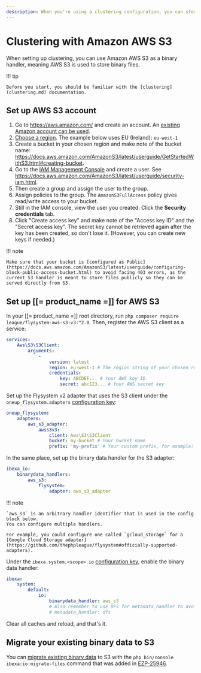 ```yaml
---
description: When you're using a clustering configuration, you can store binary files on Amazon AWS S3.
---
```


# Clustering with Amazon AWS S3

When setting up clustering, you can use Amazon AWS S3 as a binary handler, meaning AWS S3 is used to store binary files.

!!! tip

    Before you start, you should be familiar with the [clustering](clustering.md) documentation.

## Set up AWS S3 account

1.  Go to <https://aws.amazon.com/> and create an account.
An [existing Amazon account can be used](https://docs.aws.amazon.com/AmazonS3/latest/userguide/GetStartedWithS3.html#sign-up-for-aws).
1.  [Choose a region](https://docs.aws.amazon.com/storagegateway/latest/vgw/available-regions-intro.html).
The example below uses EU (Ireland): `eu-west-1`
1.  Create a bucket in your chosen region and make note of the bucket name:
<https://docs.aws.amazon.com/AmazonS3/latest/userguide/GetStartedWithS3.html#creating-bucket>.
1.  Go to the [IAM Management Console](https://console.aws.amazon.com/iam/home#/users) and create a user.
See <https://docs.aws.amazon.com/AmazonS3/latest/userguide/security-iam.html>.
1.  Then create a group and assign the user to the group.
1.  Assign policies to the group. The `AmazonS3FullAccess` policy gives read/write access to your bucket.
1.  Still in the IAM console, view the user you created. Click the **Security credentials** tab.
1.  Click "Create access key" and make note of the "Access key ID" and the "Secret access key".
The secret key cannot be retrieved again after the key has been created, so don't lose it.
(However, you can create new keys if needed.)

!!! note

    Make sure that your bucket is [configured as Public](https://docs.aws.amazon.com/AmazonS3/latest/userguide/configuring-block-public-access-bucket.html) to avoid facing 403 errors, as the current S3 handler is meant to store files publicly so they can be served directly from S3.

## Set up [[= product_name =]] for AWS S3

In your [[= product_name =]] root directory, run `php composer require league/flysystem-aws-s3-v3:^2.0`.
Then, register the AWS S3 client as a service:

``` yaml
services:
    Aws\S3\S3Client:
        arguments:
            -
                version: latest
                region: eu-west-1 # The region string of your chosen region
                credentials:
                    key: ABCDEF... # Your AWS key ID
                    secret: abc123... # Your AWS secret key
```

Set up the Flysystem v2 adapter that uses the S3 client under the `oneup_flysystem.adapters` [configuration key](configuration.md#configuration-files):

``` yaml
oneup_flysystem:
    adapters:
        aws_s3_adapter:
            awss3v3:
                client: Aws\S3\S3Client
                bucket: my-bucket # Your bucket name
                prefix: 'my-prefix' # Your custom prefix, for example: 'my_site'
```

In the same place, set up the binary data handler for the S3 adapter:

``` yaml
ibexa_io:
    binarydata_handlers:
        aws_s3:
            flysystem:
                adapter: aws_s3_adapter
```

!!! note

    `aws_s3` is an arbitrary handler identifier that is used in the config block below.
    You can configure multiple handlers.

    For example, you could configure one called `gcloud_storage` for a [Google Cloud Storage adapter](https://github.com/thephpleague/flysystem#officially-supported-adapters).

Under the `ibexa.system.<scope>.io` [configuration key](configuration.md#configuration-files), enable the binary data handler:

``` yaml
ibexa:
    system:
        default:
            io:
                binarydata_handler: aws_s3
                # Also remember to use DFS for metadata_handler to avoid expensive lookups to S3 (see Clustering guide)
                # metadata_handler: dfs
```

Clear all caches and reload, and that's it.

## Migrate your existing binary data to S3

You can [migrate existing binary data](clustering.md#migrating-to-a-cluster-setup) to S3 with the `php bin/console ibexa:io:migrate-files` command that was added in [EZP-25946](https://issues.ibexa.co/browse/EZP-25946).

